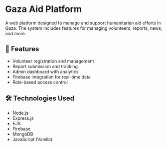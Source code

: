 # Gaza Aid Platform

A web platform designed to manage and support humanitarian aid efforts in Gaza. The system includes features for managing volunteers, reports, news, and more.

## 🚀 Features
- Volunteer registration and management
- Report submission and tracking
- Admin dashboard with analytics
- Firebase integration for real-time data
- Role-based access control

## 🛠️ Technologies Used
- Node.js
- Express.js
- EJS
- Firebase
- MongoDB
- JavaScript (Vanilla)
